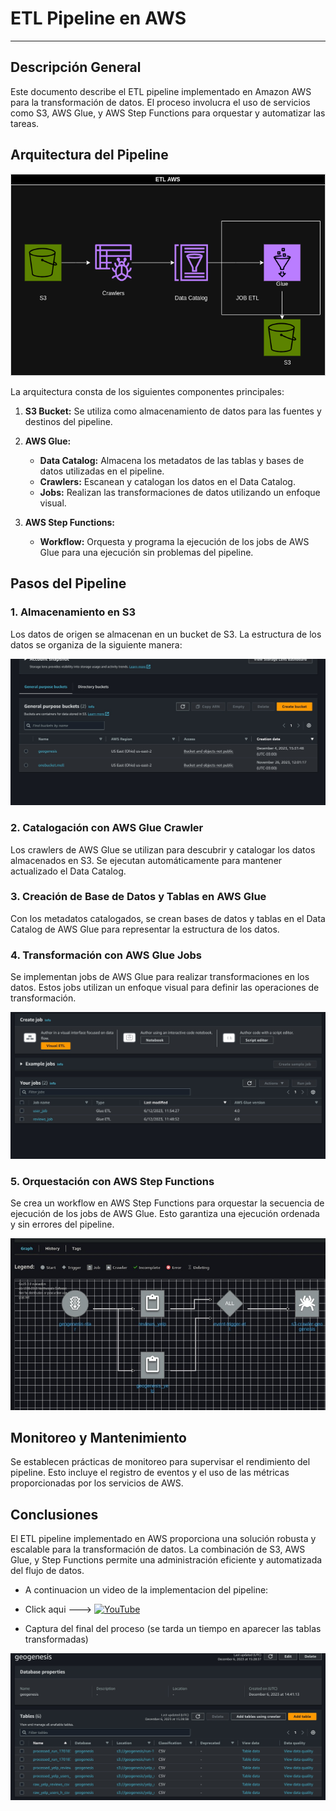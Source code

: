 
# ETL Pipeline en AWS

---

## Descripción General
Este documento describe el ETL pipeline implementado en Amazon AWS para la transformación de datos. El proceso involucra el uso de servicios como S3, AWS Glue, y AWS Step Functions para orquestar y automatizar las tareas.

## Arquitectura del Pipeline
<p align=center><img src=files/img/pipeline.drawio.png><p>

La arquitectura consta de los siguientes componentes principales:

1. **S3 Bucket:** Se utiliza como almacenamiento de datos para las fuentes y destinos del pipeline.

2. **AWS Glue:**
   - **Data Catalog:** Almacena los metadatos de las tablas y bases de datos utilizadas en el pipeline.
   - **Crawlers:** Escanean y catalogan los datos en el Data Catalog.
   - **Jobs:** Realizan las transformaciones de datos utilizando un enfoque visual.

3. **AWS Step Functions:**
   - **Workflow:** Orquesta y programa la ejecución de los jobs de AWS Glue para una ejecución sin problemas del pipeline.

## Pasos del Pipeline

### 1. Almacenamiento en S3
Los datos de origen se almacenan en un bucket de S3. La estructura de los datos se organiza de la siguiente manera:

<p align=center><img src=files/img/etl1.jpeg><p>

### 2. Catalogación con AWS Glue Crawler
Los crawlers de AWS Glue se utilizan para descubrir y catalogar los datos almacenados en S3. Se ejecutan automáticamente para mantener actualizado el Data Catalog.

### 3. Creación de Base de Datos y Tablas en AWS Glue
Con los metadatos catalogados, se crean bases de datos y tablas en el Data Catalog de AWS Glue para representar la estructura de los datos.

### 4. Transformación con AWS Glue Jobs
Se implementan jobs de AWS Glue para realizar transformaciones en los datos. Estos jobs utilizan un enfoque visual para definir las operaciones de transformación.

<p align=center><img src=files/img/etl2.jpeg><p>

### 5. Orquestación con AWS Step Functions
Se crea un workflow en AWS Step Functions para orquestar la secuencia de ejecución de los jobs de AWS Glue. Esto garantiza una ejecución ordenada y sin errores del pipeline.

<p align=center><img src=files/img/pipeline1.jpeg><p>

## Monitoreo y Mantenimiento
Se establecen prácticas de monitoreo para supervisar el rendimiento del pipeline. Esto incluye el registro de eventos y el uso de las métricas proporcionadas por los servicios de AWS.

## Conclusiones
El ETL pipeline implementado en AWS proporciona una solución robusta y escalable para la transformación de datos. La combinación de S3, AWS Glue, y Step Functions permite una administración eficiente y automatizada del flujo de datos.
- A continuacion un video de la implementacion del pipeline:

- Click aqui ---> [![YouTube](https://img.shields.io/badge/YouTube-badge?style=for-the-badge&logo=youtube&logoColor=%23FF0000&color=black)](https://www.youtube.com/watch?v=2szowDhM7RQ&ab_channel=MelisaArce)

- Captura del final del proceso (se tarda un tiempo en aparecer las tablas transformadas)


<p align=center><img src=files/img/etl3.jpeg><p>



